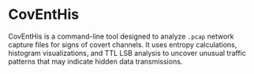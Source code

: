 # CovEntHis
CovEntHis is a command-line tool designed to analyze `.pcap` network capture files for signs of covert channels. It uses entropy calculations, histogram visualizations, and TTL LSB analysis to uncover unusual traffic patterns that may indicate hidden data transmissions.  
